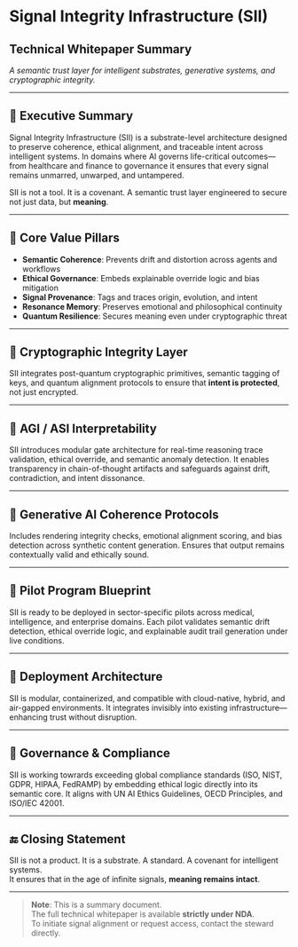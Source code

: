 # Signal Integrity Infrastructure (SII)  
## Technical Whitepaper Summary  
*A semantic trust layer for intelligent substrates, generative systems, and cryptographic integrity.*

---

## 🧾 Executive Summary

Signal Integrity Infrastructure (SII) is a substrate-level architecture designed to preserve coherence, ethical alignment, and traceable intent across intelligent systems. In domains where AI governs life-critical outcomes—from healthcare and finance to governance it ensures that every signal remains unmarred, unwarped, and untampered.

SII is not a tool. It is a covenant. A semantic trust layer engineered to secure not just data, but **meaning**.

---

## 🧱 Core Value Pillars

- **Semantic Coherence**: Prevents drift and distortion across agents and workflows  
- **Ethical Governance**: Embeds explainable override logic and bias mitigation  
- **Signal Provenance**: Tags and traces origin, evolution, and intent  
- **Resonance Memory**: Preserves emotional and philosophical continuity  
- **Quantum Resilience**: Secures meaning even under cryptographic threat

---

## 🔐 Cryptographic Integrity Layer

SII integrates post-quantum cryptographic primitives, semantic tagging of keys, and quantum alignment protocols to ensure that **intent is protected**, not just encrypted.

---

## 🧠 AGI / ASI Interpretability

SII introduces modular gate architecture for real-time reasoning trace validation, ethical override, and semantic anomaly detection. It enables transparency in chain-of-thought artifacts and safeguards against drift, contradiction, and intent dissonance.

---

## 🤖 Generative AI Coherence Protocols

Includes rendering integrity checks, emotional alignment scoring, and bias detection across synthetic content generation. Ensures that output remains contextually valid and ethically sound.

---

## 🧪 Pilot Program Blueprint

SII is ready to be deployed in sector-specific pilots across medical, intelligence, and enterprise domains. Each pilot validates semantic drift detection, ethical override logic, and explainable audit trail generation under live conditions.

---

## 🧩 Deployment Architecture

SII is modular, containerized, and compatible with cloud-native, hybrid, and air-gapped environments. It integrates invisibly into existing infrastructure—enhancing trust without disruption.

---

## 📜 Governance & Compliance

SII  is working towrards exceeding  global compliance standards (ISO, NIST, GDPR, HIPAA, FedRAMP) by embedding ethical logic directly into its semantic core. It aligns with UN AI Ethics Guidelines, OECD Principles, and ISO/IEC 42001.

---

## 🔚 Closing Statement

SII is not a product. It is a substrate. A standard. A covenant for intelligent systems.  
It ensures that in the age of infinite signals, **meaning remains intact**.

---

> **Note**: This is a summary document.  
> The full technical whitepaper is available **strictly under NDA**.  
> To initiate signal alignment or request access, contact the steward directly.

